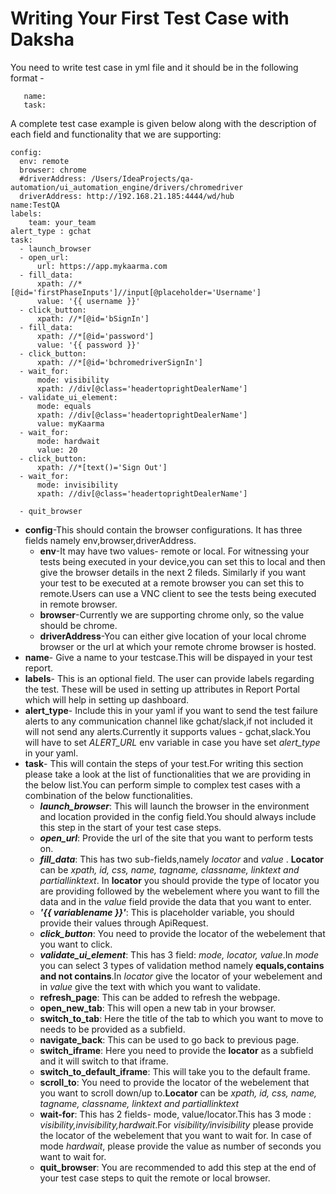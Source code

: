 # Writing Your First Test Case with Daksha

You need to write test case in yml file and it should be in the following format -
```config:
   name:
   task:
   ```
A complete test case example is given below along with the description of each field and functionality that we are supporting:

```
config:
  env: remote
  browser: chrome
  #driverAddress: /Users/IdeaProjects/qa-automation/ui_automation_engine/drivers/chromedriver
  driverAddress: http://192.168.21.185:4444/wd/hub
name:TestQA
labels:
    team: your_team
alert_type : gchat
task:
  - launch_browser
  - open_url:
      url: https://app.mykaarma.com
  - fill_data:
      xpath: //*[@id='firstPhaseInputs']//input[@placeholder='Username'] 
      value: '{{ username }}'
  - click_button:
      xpath: //*[@id='bSignIn']
  - fill_data:
      xpath: //*[@id='password']
      value: '{{ password }}'
  - click_button:
      xpath: //*[@id='bchromedriverSignIn']
  - wait_for:
      mode: visibility
      xpath: //div[@class='headertoprightDealerName']
  - validate_ui_element:
      mode: equals
      xpath: //div[@class='headertoprightDealerName']
      value: myKaarma
  - wait_for:
      mode: hardwait
      value: 20
  - click_button:
      xpath: //*[text()='Sign Out']
  - wait_for:
      mode: invisibility
      xpath: //div[@class='headertoprightDealerName']

  - quit_browser 
  ```

  
 * **config**-This should contain the browser configurations. It has three fields namely env,browser,driverAddress. 
   * **env**-It may have two values- remote or local. For witnessing your tests being executed in your device,you can set this to local and then give the browser details in the next 2 fileds. Similarly if you want your test to be executed at a remote browser you can set this to remote.Users can use a VNC client to see the tests being executed in remote browser.
   * **browser**-Currently we are supporting chrome only, so the value should be chrome.
   * **driverAddress**-You can either give location of your local chrome browser or the url at which your remote chrome browser is hosted.
 * **name**- Give a name to your testcase.This will be dispayed in your test report.
 * **labels**- This is an optional field. The user can provide labels regarding the test. These will be used in setting up attributes in Report Portal which will help in setting up dashboard.
 * **alert_type**- Include this in your yaml if you want to send the test failure alerts to any communication channel like gchat/slack,if not included it will not send any alerts.Currently it supports values - gchat,slack.You will have to set *ALERT_URL* env variable in case you have set *alert_type* in your yaml.
 * **task**- This will contain the steps of your test.For writing this section please take a look at the list of functionalities that we are providing in the below list.You can perform simple to complex test cases with a combination of the below functionalities.
   * ***launch_browser***: This will launch the browser in the environment and location provided in the config field.You should always include this step in the start of your test case steps.
   * ***open_url***: Provide the url of the site that you want to perform tests on.
   * ***fill_data***: This has two sub-fields,namely *locator* and *value* . **Locator** can be *xpath, id, css, name, tagname, classname, linktext and partiallinktext*. In **locator** you should provide the type of locator you are providing followed by the  webelement where you want to fill the data and in the *value* field provide the data that you want to enter.
   * ***'{{ variablename }}'***: This is placeholder variable, you should provide their values through ApiRequest.
   * ***click_button***: You need to provide the locator of the webelement that you want to click.
   * ***validate_ui_element***: This has 3 field: *mode, locator, value*.In *mode* you can select 3 types of validation method namely **equals,contains and not contains**.In *locator* give the locator of your webelement and in *value* give the text with which you want to validate.
   * **refresh_page**: This can be added to refresh the webpage.
   * **open_new_tab**: This will open a new tab in your browser.
   * **switch_to_tab**: Here the title of the tab to which you want to move to needs to be provided as a subfield.
   * **navigate_back**: This can be used to go back to previous page.
   * **switch_iframe**:  Here you need to provide the **locator** as a subfield and it will switch to that iframe.
   * **switch_to_default_iframe**: This will take you to the default frame.
   * **scroll_to**:  You need to provide the locator of the webelement that you want to scroll down/up to.**Locator** can be *xpath, id, css, name, tagname, classname, linktext and partiallinktext*
   * **wait-for**: This has 2 fields- mode, value/locator.This has 3 mode : *visibility,invisibility,hardwait*.For *visibility/invisibility* please provide the locator of the webelement that you want to wait for. In case of mode *hardwait*, please provide the value as number of seconds you want to wait for.
   * **quit_browser**: You are recommended to add this step at the end of your test case steps to quit the remote or local browser.
   



 
  
